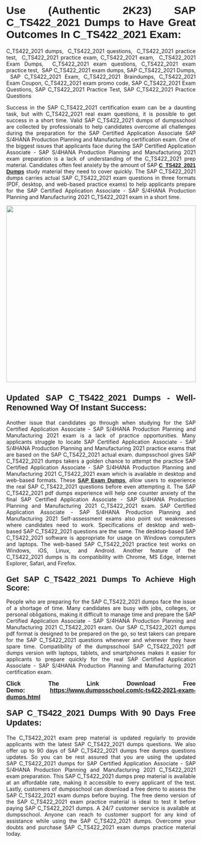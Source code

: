 <h1 style="text-align: justify;"><strong><span style="font-family:Verdana,Geneva,sans-serif;">Use (Authentic 2K23) SAP C_TS422_2021 Dumps to Have Great Outcomes In C_TS422_2021 Exam:</span></strong></h1>

<p style="text-align: justify;">C_TS422_2021 dumps,  C_TS422_2021 questions,  C_TS422_2021 practice test,  C_TS422_2021 practice exam, C_TS422_2021 exam,  C_TS422_2021 Exam Dumps,  C_TS422_2021 exam questions, C_TS422_2021 exam practice test,  SAP C_TS422_2021 exam dumps, SAP C_TS422_2021 Dumps,  SAP C_TS422_2021 Exam, C_TS422_2021 Braindumps, C_TS422_2021 Exam Coupon, C_TS422_2021 exam promo code, SAP C_TS422_2021 Exam Questions, SAP C_TS422_2021 Practice Test, SAP C_TS422_2021 Practice Questions</p>

<p style="text-align: justify;">Success in the SAP C_TS422_2021 certification exam can be a daunting task, but with C_TS422_2021 real exam questions, it is possible to get success in a short time. Valid SAP C_TS422_2021 dumps of dumpsschool are collected by professionals to help candidates overcome all challenges during the preparation for the SAP Certified Application Associate SAP S/4HANA Production Planning and Manufacturing certification exam. One of the biggest issues that applicants face during the SAP Certified Application Associate - SAP S/4HANA Production Planning and Manufacturing 2021 exam preparation is a lack of understanding of the C_TS422_2021 prep material. Candidates often feel anxiety by the amount of SAP <a href="https://www.dumpsschool.com/c-ts422-2021-exam-dumps.html"><span style="font-family:Verdana,Geneva,sans-serif;"><strong>C_TS422_2021 Dumps</strong></span></a> study material they need to cover quickly. The SAP C_TS422_2021 dumps carries actual SAP C_TS422_2021 exam questions in three formats (PDF, desktop, and web-based practice exams) to help applicants prepare for the SAP Certified Application Associate - SAP S/4HANA Production Planning and Manufacturing 2021 C_TS422_2021 exam in a short time.</p>

<p style="text-align: justify;"><a href="https://www.dumpsschool.com/c-ts422-2021-exam-dumps.html"><img alt="" src="https://lh3.googleusercontent.com/pw/AL9nZEXTnx-h3VAwmQ42NpyJBmUK-fANKF8vsH2hymHVf8ycIwJ47iI4Qn_pkCv8nx_DV5UvAc8WAssduHJKtvkHIPf8d8IQFAZC6offZ_lfhXQ5UUBSi1Ff8m31hLznjs03QyiSesC6U3Rcr4jLl4JRY5US=w904-h513-no" style="width: 100%; height: 470px;" /></a></p>

<h2 style="text-align: justify;"><strong><span style="font-size:22px;"><span style="font-family:Verdana,Geneva,sans-serif;">Updated SAP C_TS422_2021 Dumps - Well-Renowned Way Of Instant Success:</span></span></strong></h2>

<p style="text-align: justify;">Another issue that candidates go through when studying for the SAP Certified Application Associate - SAP S/4HANA Production Planning and Manufacturing 2021 exam is a lack of practice opportunities. Many applicants struggle to locate SAP Certified Application Associate - SAP S/4HANA Production Planning and Manufacturing 2021 practice exams that are based on the SAP C_TS422_2021 actual exam. dumpsschool gives SAP C_TS422_2021 dumps takers a golden chance to attempt the practice SAP Certified Application Associate - SAP S/4HANA Production Planning and Manufacturing 2021 C_TS422_2021 exam which is available in desktop and web-based formats. These <a href="https://www.dumpsschool.com/sap-braindumps.html"><span style="font-family:Verdana,Geneva,sans-serif;"><strong>SAP Exam Dumps</strong></span></a>, allow users to experience the real SAP C_TS422_2021 questions before even attempting it. The SAP C_TS422_2021 pdf dumps experience will help one counter anxiety of the final SAP Certified Application Associate - SAP S/4HANA Production Planning and Manufacturing 2021 C_TS422_2021 exam. SAP Certified Application Associate - SAP S/4HANA Production Planning and Manufacturing 2021 Self-assessment exams also point out weaknesses where candidates need to work. Specifications of desktop and web-based SAP C_TS422_2021 questions are the same. The desktop-based SAP C_TS422_2021 software is appropriate for usage on Windows computers and laptops. The web-based SAP C_TS422_2021 practice test works on Windows, iOS, Linux, and Android. Another feature of the C_TS422_2021 dumps is its compatibility with Chrome, MS Edge, Internet Explorer, Safari, and Firefox.</p>

<h3 style="text-align: justify;"><strong><span style="font-size:20px;"><span style="font-family:Verdana,Geneva,sans-serif;">Get SAP C_TS422_2021 Dumps To Achieve High Score:</span></span></strong></h3>

<p style="text-align: justify;">People who are preparing for the SAP C_TS422_2021 dumps face the issue of a shortage of time. Many candidates are busy with jobs, colleges, or personal obligations, making it difficult to manage time and prepare the SAP Certified Application Associate - SAP S/4HANA Production Planning and Manufacturing 2021 C_TS422_2021 exam. Our SAP C_TS422_2021 dumps pdf format is designed to be prepared on the go, so test takers can prepare for the SAP C_TS422_2021 questions whenever and wherever they have spare time. Compatibility of the dumpsschool SAP C_TS422_2021 pdf dumps version with laptops, tablets, and smartphones makes it easier for applicants to prepare quickly for the real SAP Certified Application Associate - SAP S/4HANA Production Planning and Manufacturing 2021 certification exam.</p>

<p style="text-align: justify;"><strong><span style="font-size:16px;"><span style="font-family:Verdana,Geneva,sans-serif;">Click The Link Download Free Demo:</span></span></strong> <strong><span style="font-size:16px;"><span style="font-family:Verdana,Geneva,sans-serif;"><a href="https://www.dumpsschool.com/c-ts422-2021-exam-dumps.html">https://www.dumpsschool.com/c-ts422-2021-exam-dumps.html</a></span></span></strong></p>

<h4 style="text-align: justify;"><strong><span style="font-size:22px;"><span style="font-family:Verdana,Geneva,sans-serif;">SAP C_TS422_2021 Dumps With 90 Days Free Updates:</span></span></strong></h4>

<p style="text-align: justify;">The C_TS422_2021 exam prep material is updated regularly to provide applicants with the latest SAP C_TS422_2021 dumps questions. We also offer up to 90 days of SAP C_TS422_2021 dumps free dumps questions updates. So you can be rest assured that you are using the updated SAP C_TS422_2021 dumps for SAP Certified Application Associate - SAP S/4HANA Production Planning and Manufacturing 2021 C_TS422_2021 exam preparation. This SAP C_TS422_2021 dumps prep material is available at an affordable rate, making it accessible to every applicant of the test. Lastly, customers of dumpsschool can download a free demo to assess the SAP C_TS422_2021 exam dumps before buying. The free demo version of the SAP C_TS422_2021 exam practice material is ideal to test it before paying SAP C_TS422_2021 dumps. A 24/7 customer service is available at dumpsschool. Anyone can reach to customer support for any kind of assistance while using the SAP C_TS422_2021 dumps. Overcome your doubts and purchase SAP C_TS422_2021 exam dumps practice material today.</p>
